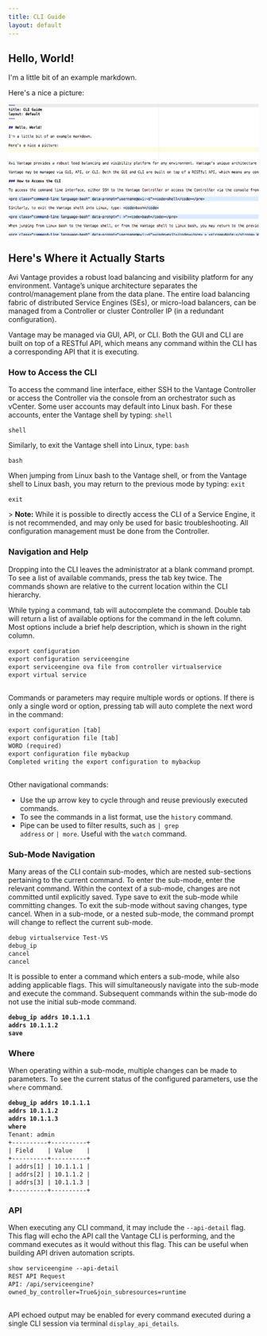 ```yaml
---
title: CLI Guide
layout: default
---
```


## Hello, World!

I'm a little bit of an example markdown.

Here's a nice a picture:

<img src="img/my-screenshot.png">

## Here's Where it Actually Starts

Avi Vantage provides a robust load balancing and visibility platform for any environment. Vantage’s unique architecture separates the control/management plane from the data plane. The entire load balancing fabric of distributed Service Engines (SEs), or micro-load balancers, can be managed from a Controller or cluster Controller IP (in a redundant configuration).

Vantage may be managed via GUI, API, or CLI. Both the GUI and CLI are built on top of a RESTful API, which means any command within the CLI has a corresponding API that it is executing.

### How to Access the CLI

To access the command line interface, either SSH to the Vantage Controller or access the Controller via the console from an orchestrator such as vCenter. Some user accounts may default into Linux bash. For these accounts, enter the Vantage shell by typing: <code>shell</code>

<pre class="command-line language-bash" data-prompt="username@avi:~$"><code>shell</code></pre> 

Similarly, to exit the Vantage shell into Linux, type: <code>bash</code>

<pre class="command-line language-bash" data-prompt=": >"><code>bash</code></pre> 

When jumping from Linux bash to the Vantage shell, or from the Vantage shell to Linux bash, you may return to the previous mode by typing: <code>exit</code>

<pre class="command-line language-bash" data-prompt="username@avi:~$"><code>exit</code></pre> > <strong>Note:</strong> While it is possible to directly access the CLI of a Service Engine, it is not recommended, and may only be used for basic troubleshooting. All configuration management must be done from the Controller.
 

### Navigation and Help

Dropping into the CLI leaves the administrator at a blank command prompt. To see a list of available commands, press the tab key twice. The commands shown are relative to the current location within the CLI hierarchy.

While typing a command, tab will autocomplete the command. Double tab will return a list of available options for the command in the left column. Most options include a brief help description, which is shown in the right column.

<pre class="command-line language-bash" data-prompt=": >"><code>export configuration
export configuration serviceengine
export serviceengine ova file from controller virtualservice
export virtual service    
 </code></pre> 

Commands or parameters may require multiple words or options. If there is only a single word or option, pressing tab will auto complete the next word in the command:

<pre class="command-line language-bash" data-prompt=": >" data-output="3,5"><code>export configuration [tab]
export configuration file [tab]
WORD (required)
export configuration file mybackup
Completed writing the export configuration to mybackup    
 </code></pre> 

Other navigational commands:

* Use the up arrow key to cycle through and reuse previously executed commands. 
* To see the commands in a list format, use the <code>history</code> command. 
* Pipe can be used to filter results, such as <code>| grep address</code> or <code>| more</code>. Useful with the <code>watch</code> command.  

### Sub-Mode Navigation

Many areas of the CLI contain sub-modes, which are nested sub-sections pertaining to the current command. To enter the sub-mode, enter the relevant command. Within the context of a sub-mode, changes are not committed until explicitly saved. Type save to exit the sub-mode while committing changes. To exit the sub-mode without saving changes, type cancel. When in a sub-mode, or a nested sub-mode, the command prompt will change to reflect the current sub-mode.

<pre class="command-line language-bash" data-prompt="2,4|debugvertualservice>;3|debugvirtualservice:debug_ip>"><code>debug virtualservice Test-VS
debug_ip
cancel
cancel</code></pre> 

It is possible to enter a command which enters a sub-mode, while also adding applicable flags. This will simultaneously navigate into the sub-mode and execute the command. Subsequent commands within the sub-mode do not use the initial sub-mode command.

<pre class="command-line language-bash" data-prompt="1,4|debugvirtualservice> ;2-3|debugvirtualservice:debug_ip> "><code><strong>debug_ip addrs 10.1.1.1</strong>
<strong>addrs 10.1.1.2</strong>
<strong>save</strong></code></pre> 

### Where

When operating within a sub-mode, multiple changes can be made to parameters. To see the current status of the configured parameters, use the <code>where</code> command.

<pre class="command-line language-bash" data-prompt="1|debugvirtualservice> ;2-4,13|debugvirtualservice:debug_ip> " data-output="5-12"><code><strong>debug_ip addrs 10.1.1.1</strong>
<strong>addrs 10.1.1.2</strong>
<strong>addrs 10.1.1.3</strong>
<strong>where</strong>
Tenant: admin
+----------+----------+
| Field    | Value    |
+----------+----------+
| addrs[1] | 10.1.1.1 |
| addrs[2] | 10.1.1.2 |
| addrs[3] | 10.1.1.3 |
+----------+----------+</code></pre> 

### API

When executing any CLI command, it may include the <code>--api-detail</code> flag. This flag will echo the API call the Vantage CLI is performing, and the command executes as it would without this flag. This can be useful when building API driven automation scripts.

<pre class="command-line language-bash" data-prompt=": >" data-output="2-99"><code>show serviceengine --api-detail
REST API Request
API: /api/serviceengine?owned_by_controller=True&amp;join_subresources=runtime
 </code></pre> 

API echoed output may be enabled for every command executed during a single CLI session via terminal <code>display_api_details</code>. 

 